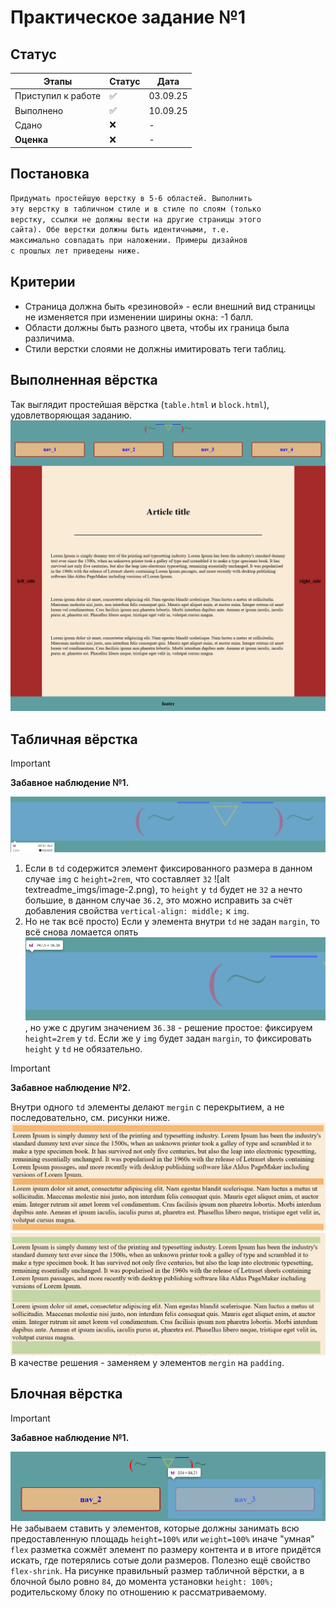 # Практическое задание №1

## Статус

| Этапы | Статус| Дата |
| --- | --- | --- |
| Приступил к работе | ✅ | 03.09.25 |
| Выполнено | ✅ | 10.09.25 |
| Сдано | ❌ |  - |
| **Оценка** | ❌ | - |

## Постановка

```txt
Придумать простейшую верстку в 5-6 областей. Выполнить
эту верстку в табличном стиле и в стиле по слоям (только
верстку, ссылки не должны вести на другие страницы этого
сайта). Обе верстки должны быть идентичными, т.е.
максимально совпадать при наложении. Примеры дизайнов
с прошлых лет приведены ниже.
```

## Критерии

- Страница должна быть «резиновой» - если внешний вид
страницы не изменяется при изменении ширины окна: -1
балл.
- Области должны быть разного цвета, чтобы их граница
была различима.
- Стили верстки слоями не должны имитировать теги таблиц.


## Выполненная вёрстка

Так выглядит простейшая вёрстка (`table.html` и `block.html`), удовлетворяющая заданию.
![alt text](readme_imgs/image-6.png)

## Табличная вёрстка

> [!IMPORTANT]
>
> **Забавное наблюдение №1.**
>
> ![alt text](readme_imgs/image-1.png)
> 1. Если в `td` содержится элемент фиксированного размера в данном случае `img` с `height=2rem`, что составляет `32` ![alt textreadme_imgs/image-2.png), то `height` у `td` будет не `32` а нечто большие, в данном случае `36.2`, это можно исправить за счёт добавления свойства `vertical-align: middle;` к `img`.
> 2. Но не так всё просто) Если у элемента внутри `td` не задан `margin`, то всё снова ломается опять ![alt text](readme_imgs/image-3.png), но уже с другим значением `36.38` - решение простое: фиксируем `height=2rem` у `td`. Если же у `img` будет задан `margin`, то фиксировать `height` у `td` не обязательно.




> [!IMPORTANT]
>
> **Забавное наблюдение №2.**
>
> Внутри одного `td` элементы делают `mergin` с перекрытием, а не последовательно, см. рисунки ниже.
> ![alt text](readme_imgs/image-4.png) ![alt text](readme_imgs/image-5.png) В качестве решения - заменяем у элементов `mergin` на `padding`.



## Блочная вёрстка

> [!IMPORTANT]
>
> **Забавное наблюдение №1.**
>
> ![alt text](readme_imgs/image.png)
> Не забываем ставить у элементов, которые должны занимать всю предоставленную площадь `height=100%` или `weight=100%` иначе "умная" `flex` разметка сожмёт элемент по размеру контента и в итоге придётся искать, где потерялись сотые доли размеров. Полезно ещё свойство `flex-shrink`. На рисунке правильный размер табличной вёрстки, а в блочной было ровно `84`, до момента установки `height: 100%;` родительскому блоку по отношению к рассматриваемому.